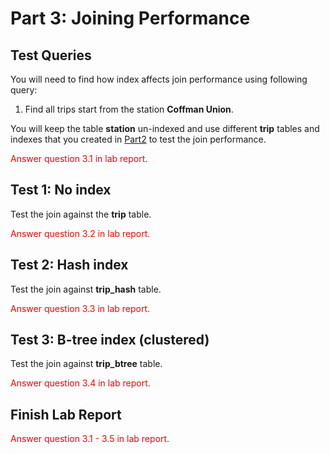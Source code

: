 # Part 3: Joining Performance

<!-- EXPLAIN ANALYZE
SELECT T.*
FROM trip T, station S
WHERE S.station_name = 'Coffman Union'
  AND T.start_station_id = S.station_id; -->

## Test Queries

You will need to find how index affects join performance using following query:

1. Find all trips start from the station **Coffman Union**.

You will keep the table **station** un-indexed and use different **trip** tables and indexes that you created in [Part2](./lab3-2.md) to test the join performance. 

<span style="color: red;">Answer question 3.1 in lab report.</span>

## Test 1: No index

Test the join against the **trip** table. 

<span style="color: red;">Answer question 3.2 in lab report.</span>

## Test 2: Hash index

Test the join against **trip_hash** table. 

<span style="color: red;">Answer question 3.3 in lab report.</span>

## Test 3: B-tree index (clustered)

Test the join against **trip_btree** table. 

<span style="color: red;">Answer question 3.4 in lab report.</span>

## Finish Lab Report
<span style="color: red;">Answer question 3.1 - 3.5 in lab report.</span>